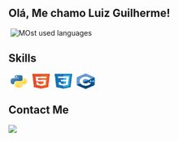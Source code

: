 ## Olá, Me chamo Luiz Guilherme!

<div>
    <a href="https://github.com/LuizGuilhermeSilvaa"></a>
    <img height="150em" src="https://github-readme-stats-sigma-five.vercel.app/api?username=LuizGuilhermeSilvaa&show_icons=true&theme=dark" alt="">
    <img height="150em" src="https://github-readme-stats-sigma-five.vercel.app/api/top-langs/?username=LuizGuilhermeSilvaa&theme=dark&layout=compact" alt="MOst used languages">
</div>
   
## Skills
<div>
    <img align="center" alt="" height="30" width="40" src="https://raw.githubusercontent.com/devicons/devicon/master/icons/python/python-original.svg">
    <img align="center" alt="" height="30" width="40" src="https://raw.githubusercontent.com/devicons/devicon/master/icons/html5/html5-original.svg">
    <img align="center" alt="" height="30" width="40" src="https://raw.githubusercontent.com/devicons/devicon/master/icons/css3/css3-original.svg">
    <img align="center" alt="" height="30" width="40" src="https://raw.githubusercontent.com/devicons/devicon/master/icons/cplusplus/cplusplus-original.svg">
</div>

##

## Contact Me
<div>
    <a href="www.linkedin.com/in/luiz-guilherme-silva-de-oliveira-7aa550287"><img src="https://img.shields.io/badge/-LinkedIn-%230077B5?style=for-the-badge&logo=linkedin&logoColor=white" target="_blank"></a>
</div>
